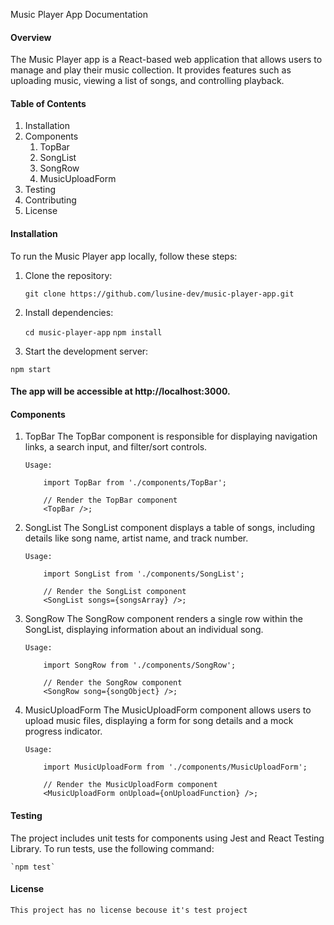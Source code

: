 Music Player App Documentation

#### Overview

The Music Player app is a React-based web application that allows users to manage and play their music collection. It provides features such as uploading music, viewing a list of songs, and controlling playback.

#### Table of Contents

1. Installation
2. Components
   1. TopBar
   2. SongList
   3. SongRow
   4. MusicUploadForm
3. Testing
4. Contributing
5. License

#### Installation

To run the Music Player app locally, follow these steps:

1. Clone the repository:

   `git clone https://github.com/lusine-dev/music-player-app.git`

2. Install dependencies:

   `cd music-player-app`
   `npm install`

3. Start the development server:

`npm start`

#### The app will be accessible at http://localhost:3000.

#### Components

1.  TopBar
    The TopBar component is responsible for displaying navigation links, a search input, and filter/sort controls.

        Usage:

            import TopBar from './components/TopBar';

            // Render the TopBar component
            <TopBar />;

2.  SongList
    The SongList component displays a table of songs, including details like song name, artist name, and track number.

        Usage:

            import SongList from './components/SongList';

            // Render the SongList component
            <SongList songs={songsArray} />;

3.  SongRow
    The SongRow component renders a single row within the SongList, displaying information about an individual song.

        Usage:

            import SongRow from './components/SongRow';

            // Render the SongRow component
            <SongRow song={songObject} />;

4.  MusicUploadForm
    The MusicUploadForm component allows users to upload music files, displaying a form for song details and a mock progress indicator.

        Usage:

            import MusicUploadForm from './components/MusicUploadForm';

            // Render the MusicUploadForm component
            <MusicUploadForm onUpload={onUploadFunction} />;

#### Testing

The project includes unit tests for components using Jest and React Testing Library. To run tests, use the following command:

    `npm test`

#### License

    This project has no license becouse it's test project

